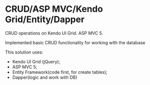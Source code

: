 # CRUD/ASP MVC/Kendo Grid/Entity/Dapper
CRUD operations on Kendo UI Grid. ASP MVC 5.

Implemented basic CRUD functionality for working with the database

This solution uses:
- Kendo UI Grid (jQuery);
- ASP MVC 5;
- Entity Framework(code first, for create tables);
- Dapper(logic and work with DB)
